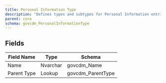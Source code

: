 ```yaml
---
title: Personal Information Type
description: "Defines types and subtypes for Personal Information entries; supports hierarchical (parent) relationships."
parent: core
schema: govcdm_PersonalInformationType
---
```


## Fields

| Field Name   | Type     | Schema            |
|--------------|----------|-------------------|
| Name         | Nvarchar | govcdm_Name       |
| Parent Type  | Lookup   | govcdm_ParentType |
